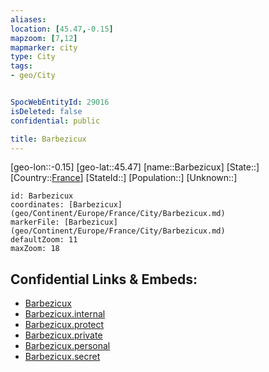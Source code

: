 ```yaml
---
aliases: 
location: [45.47,-0.15]
mapzoom: [7,12] 
mapmarker: city 
type: City
tags:
- geo/City


SpocWebEntityId: 29016
isDeleted: false
confidential: public

title: Barbezicux
---
```

[geo-lon::-0.15]
[geo-lat::45.47]
[name::Barbezicux]
[State::]
[Country::[France](geo/Continent/Europe/France.md)]
[StateId::]
[Population::]
[Unknown::]


```leaflet
id: Barbezicux
coordinates: [Barbezicux](geo/Continent/Europe/France/City/Barbezicux.md)
markerFile: [Barbezicux](geo/Continent/Europe/France/City/Barbezicux.md)
defaultZoom: 11 
maxZoom: 18
```


## Confidential Links & Embeds: 
- [Barbezicux](../../../../../../_public/geo/Continent/Europe/France/City/Barbezicux.md) 
- [Barbezicux.internal](../../../../../../_internal/geo/Continent/Europe/France/City/Barbezicux.internal.md) 
- [Barbezicux.protect](../../../../../../_protect/geo/Continent/Europe/France/City/Barbezicux.protect.md) 
- [Barbezicux.private](../../../../../../_private/geo/Continent/Europe/France/City/Barbezicux.private.md) 
- [Barbezicux.personal](../../../../../../_personal/geo/Continent/Europe/France/City/Barbezicux.personal.md) 
- [Barbezicux.secret](../../../../../../_secret/geo/Continent/Europe/France/City/Barbezicux.secret.md) 
